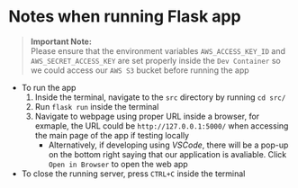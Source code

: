 # Notes when running Flask app
> **Important Note:**  
> Please ensure that the environment variables `AWS_ACCESS_KEY_ID` and `AWS_SECRET_ACCESS_KEY` are set properly inside the `Dev Container` so we could access our `AWS S3` bucket before running the app
- To run the app
    1. Inside the terminal, navigate to the `src` directory by running `cd src/`
    2. Run `flask run` inside the terminal
    3. Navigate to webpage using proper URL inside a browser, for exmaple, the URL could be `http://127.0.0.1:5000/` when accessing the main page of the app if testing locally
        - Alternatively, if developing using *VSCode*, there will be a pop-up on the bottom right saying that our application is avaliable. Click `Open in Browser` to open the web app
- To close the running server, press `CTRL+C` inside the terminal